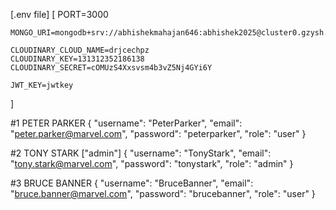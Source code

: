[.env file]
[
    PORT=3000
    
    MONGO_URI=mongodb+srv://abhishekmahajan646:abhishek2025@cluster0.gzysh.mongodb.net/
    
    CLOUDINARY_CLOUD_NAME=drjcechpz
    CLOUDINARY_KEY=131312352186138
    CLOUDINARY_SECRET=cOMUzS4Xxsvsm4b3vZ5Nj4GYi6Y
    
    JWT_KEY=jwtkey


]



#1 PETER PARKER
{
    "username": "PeterParker",
    "email": "peter.parker@marvel.com",
    "password": "peterparker",
    "role": "user"
}

#2 TONY STARK ["admin"]
{
    "username": "TonyStark",
    "email": "tony.stark@marvel.com",
    "password": "tonystark",
    "role": "admin"
}

#3 BRUCE BANNER
{
    "username": "BruceBanner",
    "email": "bruce.banner@marvel.com",
    "password": "brucebanner",
    "role": "user"
}